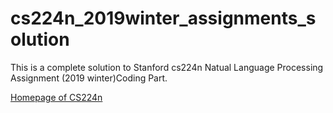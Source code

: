 # cs224n_2019winter_assignments_solution

This is a complete solution to Stanford cs224n Natual Language Processing Assignment (2019 winter)Coding Part.

[Homepage of CS224n](http://web.stanford.edu/class/cs224n/)
